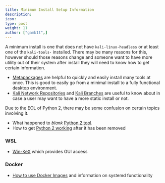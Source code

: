 ```yaml
---
title: Minimum Install Setup Information
description:
icon:
type: post
weight: 11
author: ["gamb1t",]
---
```


A minimum install is one that does not have `kali-linux-headless` or at least one of the `kali-tools-` installed. There may be many reasons for this, however should those reasons change and someone want to have more utility out of their system after install they will need to know how to get certain information.

- [Metapackages](/docs/general-use/metapackages/) are helpful to quickly and easily install many tools at once. This is good to easily go from a minimal install to a fully functional desktop environment.
- [Kali Network Repositories](/docs/general-use/kali-linux-sources-list-repositories/) and [Kali Branches](/docs/general-use/kali-branches/) are useful to know about in case a user may want to have a more static install or not.

Due to the EOL of Python 2, there may be some confusion on certain topics involving it.

- What happened to _blank_ [Python 2 tool](https://www.kali.org/news/python-2-end-of-life/).
- How to get [Python 2 working](/docs/general-use/using-eol-python-versions/) after it has been removed

### WSL
- [Win-KeX](/docs/wsl/win-kex/) which provides GUI access

### Docker
- [How to use Docker Images](/docs/containers/using-kali-docker-images/) and information on systemd functionality
